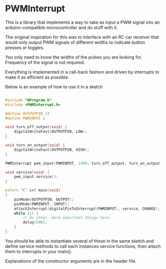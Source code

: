 PWMInterrupt
============

This is a library that implements a way to take as input a PWM signal
into an arduino-compatible microcontroller and do stuff with it.

The original inspiration for this was to interface with an RC car receiver
that would only output PWM signals of different widths to indicate
button presses or toggles.

You only need to know the widths of the pulses you are looking for.
Frequency of the signal is not required.

Everything is implemented in a call-back fashion and driven by interrupts
to make it as efficient as possible.

Below is an example of how to use it in a sketch

```cpp

#include "WProgram.h"
#include <PWMInterrupt.h>

#define OUTPUTPIN 13
#define PWMINPUT 2

void turn_off_output(void) {
    digitalWriteFast(OUTPUTPIN, LOW);
}

void turn_on_output(void) {
    digitalWriteFast(OUTPUTPIN, HIGH);
}

PWMInterrupt pwm_input(PWMINPUT, 1400, turn_off_output, turn_on_output, false);

void service(void) {
    pwm_input.service();
}

extern "C" int main(void)
{
    pinMode(OUTPUTPIN, OUTPUT);
    pinMode(PWMINPUT, INPUT);
    attachInterrupt(digitalPinToInterrupt(PWMINPUT), service, CHANGE); // Attach interrupt
    while (1) {
        // Do other, more important things here.
        delay(500);
    }
}
```

You should be able to instantiate several of these in the same sketch and define service methods
to call each instances service functions, then attach them to interrupts in your main().

Explanations of the constructor arguments are in the header file.
